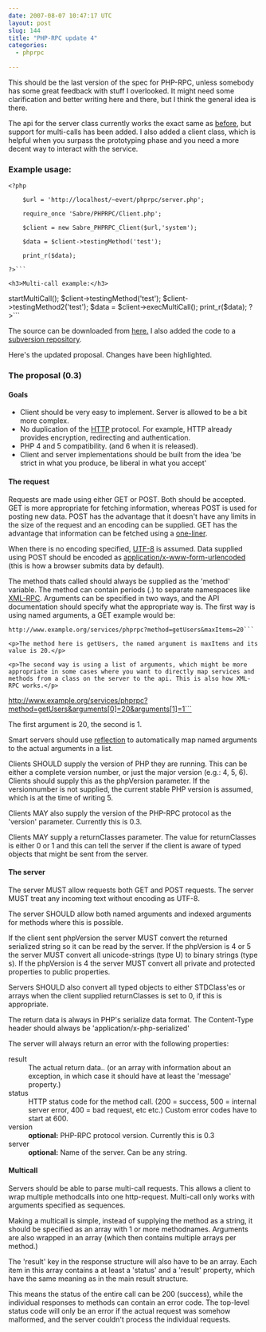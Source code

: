 ```yaml
---
date: 2007-08-07 10:47:17 UTC
layout: post
slug: 144
title: "PHP-RPC update 4"
categories:
  - phprpc

---
```

<p>This should be the last version of the spec for PHP-RPC, unless somebody has some great feedback with stuff I overlooked. It might need some clarification and better writing here and there, but I think the general idea is there.</p>

<p>The api for the server class currently works the exact same as <a href="http://www.rooftopsolutions.nl/article/141">before</a>, but support for multi-calls has been added. I also added a client class, which is helpful when you surpass the prototyping phase and you need a more decent way to interact with the service.<p>

<h3>Example usage:</h3>

```
<?php

    $url = 'http://localhost/~evert/phprpc/server.php';

    require_once 'Sabre/PHPRPC/Client.php';

    $client = new Sabre_PHPRPC_Client($url,'system');

    $data = $client->testingMethod('test');
    
    print_r($data);

?>```

<h3>Multi-call example:</h3>

```
<?php

    $url = 'http://localhost/~evert/phprpc/server.php';

    require_once 'Sabre/PHPRPC/Client.php';

    $client = new Sabre_PHPRPC_Client($url,'system');

    $client->startMultiCall();
    $client->testingMethod('test');
    $client->testingMethod2('test');
    $data = $client->execMultiCall();
    
    print_r($data);

?>```

<p>The source can be downloaded from <a href="http://www.rooftopsolutions.nl/code/?a=d&p=PHPRPC">here.</a> I also added the code to a <a href="http://svn.filemobile.com/phprpc/trunk/">subversion repository</a>.</p>

<p>Here's the updated proposal. Changes have been highlighted.</p>

<h3>The proposal (0.3)</h3>

<h4>Goals</h4>
<ul>
  <li>Client should be very easy to implement. Server is allowed to be a bit more complex.</li>
  <li>No duplication of the <a href="http://www.w3.org/Protocols/rfc2616/rfc2616.html">HTTP</a> protocol. For example, HTTP already provides encryption, redirecting and authentication.</li>
  <li class="highlight">PHP 4 and 5 compatibility. (and 6 when it is released).</li>
  <li>Client and server implementations should be built from the idea 'be strict in what you produce, be liberal in what you accept'</li>
</ul>

<h4>The request</h4>

<p>Requests are made using either GET or POST. Both should be accepted. GET is more appropriate for fetching information, whereas POST is used for posting new data. POST has the advantage that it doesn't have any limits in the size of the request and an encoding can be supplied. GET has the advantage that information can be fetched using a <a href="http://www.php.net/file_get_contents">one-liner</a>.</p>

<p>When there is no encoding specified, <a href="http://en.wikipedia.org/wiki/UTF-8">UTF-8</a> is assumed. Data supplied using POST should be encoded as <a href="http://www.w3.org/TR/html4/interact/forms.html#h-17.13.4.1">application/x-www-form-urlencoded</a> (this is how a browser submits data by default).</p>

<p>The method thats called should always be supplied as the 'method' variable. The method can contain periods (.) to separate namespaces like <a href="http://www.xmlrpc.com/spec">XML-RPC</a>. Arguments can be specified in two ways, and the API documentation should specify what the appropriate way is. The first way is using named arguments, a GET example would be:</p>

```
http://www.example.org/services/phprpc?method=getUsers&maxItems=20```

<p>The method here is getUsers, the named argument is maxItems and its value is 20.</p>

<p>The second way is using a list of arguments, which might be more appropriate in some cases where you want to directly map services and methods from a class on the server to the api. This is also how XML-RPC works.</p>

```
http://www.example.org/services/phprpc?method=getUsers&arguments[0]=20&arguments[1]=1```

<p>The first argument is 20, the second is 1.</p>

<p>Smart servers should use <a href="http://ca.php.net/language.oop5.reflection">reflection</a> to automatically map named arguments to the actual arguments in a list.</p>

<p>Clients SHOULD supply the version of PHP they are running. This can be either a complete version number, or just the major version (e.g.: 4, 5, 6). Clients should supply this as the phpVersion parameter. If the versionnumber is not supplied, the current stable PHP version is assumed, which is at the time of writing 5.</p>

<p>Clients MAY also supply the version of the PHP-RPC protocol as the 'version' parameter. Currently this is <span class="highlight">0.3</span>.</p>

<p>Clients MAY supply a returnClasses parameter. The value for returnClasses is either 0 or 1 and this can tell the server if the client is aware of typed objects that might be sent from the server.</p>

<h4>The server</h4>

<p>The server MUST allow requests both GET and POST requests. The server MUST treat any incoming text without encoding as UTF-8.</p>

<p>The server SHOULD allow both named arguments and indexed arguments for methods where this is possible.</p> 

<p>If the client sent phpVersion the server MUST convert the returned serialized string so it can be read by the server. If the phpVersion is 4 or 5 the server MUST convert all unicode-strings (type U) to binary strings (type s). If the phpVersion is 4 the server MUST convert all private and protected properties to public properties.</p>

<p>Servers SHOULD also convert all typed objects to either STDClass'es or arrays when the client supplied returnClasses is set to 0, if this is appropriate.</p>

<p>The return data is always in PHP's serialize data format. The Content-Type header should always be 'application/x-php-serialized'</p>

<p>
The server will always return an error with the following properties:
</p>

<dl>
  <dt>result</dt>
  <dd>The actual return data.. (or an array with information about an exception, in which case it should have at least the 'message' property.)</dd>
  <dt>status</dt>
  <dd>HTTP status code for the method call. (200 = success, 500 = internal server error, 400 = bad request, etc etc.) Custom error codes have to start at 600.</dd>
  <dt>version</dt>
  <dd><strong>optional:</strong> PHP-RPC protocol version. Currently this is <span class="highlight">0.3</span></dd>
  <dt>server</dt>
  <dd><strong>optional:</strong> Name of the server. Can be any string.</dd>
</dl>

<div class="highlight">

<h4>Multicall</h4>

<p>Servers should be able to parse multi-call requests. This allows a client to wrap multiple methodcalls into one http-request. Multi-call only works with arguments specified as sequences.</p>

<p>Making a multicall is simple, instead of supplying the method as a string, it should be specified as an array with 1 or more methodnames. Arguments are also wrapped in an array (which then contains multiple arrays per method.)</p>

<p>The 'result' key in the response structure will also have to be an array. Each item in this array contains a at least a 'status' and a 'result' property, which have the same meaning as in the main result structure.</p>

<p>This means the status of the entire call can be 200 (success), while the individual responses to methods can contain an error code. The top-level status code will only be an error if the actual request was somehow malformed, and the server couldn't process the individual requests.</p>

</div>